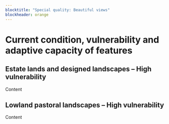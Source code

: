 ```yaml
---
blocktitle: "Special quality: Beautiful views"
blockheader: orange
---
```


# Current condition, vulnerability and adaptive capacity of features


## Estate lands and designed landscapes – High vulnerability 

Content

## Lowland pastoral landscapes – High vulnerability

Content